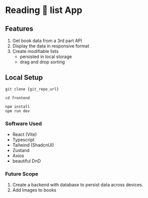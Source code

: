# Reading 📖 list App

## Features

1. Get book data from a 3rd part API
2. Display the data in responsive format
3. Create modifiable lists
    - persisted in local storage
    - drag and drop sorting

## Local Setup

```
git clone {git_repo_url}

cd frontend

npm install
npm run dev
```

### Software Used

-   React (Vite)
-   Typescript
-   Tailwind (ShadcnUI)
-   Zustand
-   Axios
-   beautiful DnD

### Future Scope

1. Create a backend with database to persist data across devices.
2. Add Images to books
